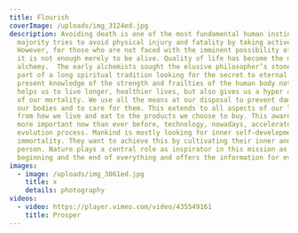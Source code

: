 ```yaml
---
title: Flourish
coverImage: /uploads/img_3124ed.jpg
description: Avoiding death is one of the most fundamental human instincts. The
  majority tries to avoid physical injury and fatality by taking active steps.
  However, for those who are not faced with the imminent possibility of death,
  it is not enough merely to be alive. Quality of life has become the new
  alchemy.  The early alchemists sought the elusive philosopher’s stone and were
  part of a long spiritual tradition looking for the secret to eternal life. Our
  present knowledge of the strength and frailties of the human body not only
  helps us to live longer, healthier lives, but also gives us a hyper awareness
  of our mortality. We use all the means at our disposal to prevent damage to
  our bodies and to care for them. This extends to all aspects of our lives,
  from how we live and eat to the products we choose to buy. This awareness is
  more important now than ever before, technology, nowadays, accelerates the
  evolution process. Mankind is mostly looking for inner self-development and
  immortality. They want to achieve this by cultivating their inner and outer
  person. Nature plays a central role as inspirator in this mission as it is the
  beginning and the end of everything and offers the information for evolution.
images:
  - image: /uploads/img_3061ed.jpg
    title: x
    details: photography
videos:
  - video: https://player.vimeo.com/video/435549161
    title: Prosper
---
```

